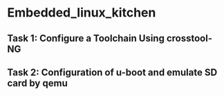 # Embedded_linux_kitchen

## Task 1: Configure a Toolchain Using crosstool-NG
## Task 2: Configuration of u-boot and emulate SD card by qemu
